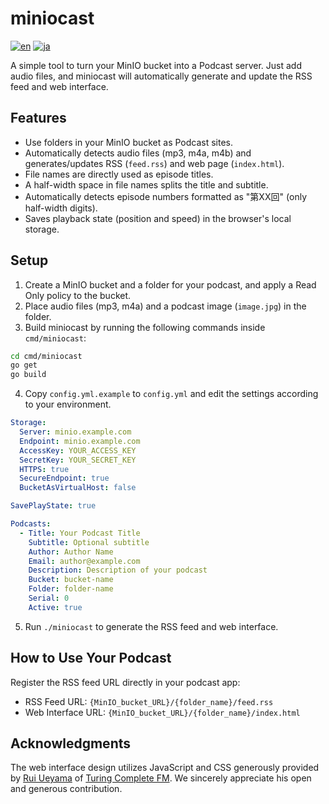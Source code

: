 # miniocast

[![en](https://img.shields.io/badge/lang-en-red.svg)](https://github.com/Hanage999/miniocast/blob/master/README.md)
[![ja](https://img.shields.io/badge/lang-ja-green.svg)](https://github.com/Hanage999/miniocast/blob/master/README.ja.md)

A simple tool to turn your MinIO bucket into a Podcast server. Just add audio files, and miniocast will automatically generate and update the RSS feed and web interface.

## Features

- Use folders in your MinIO bucket as Podcast sites.
- Automatically detects audio files (mp3, m4a, m4b) and generates/updates RSS (`feed.rss`) and web page (`index.html`).
- File names are directly used as episode titles.
- A half-width space in file names splits the title and subtitle.
- Automatically detects episode numbers formatted as "第XX回" (only half-width digits).
- Saves playback state (position and speed) in the browser's local storage.

## Setup

1. Create a MinIO bucket and a folder for your podcast, and apply a Read Only policy to the bucket.
2. Place audio files (mp3, m4a) and a podcast image (`image.jpg`) in the folder.
3. Build miniocast by running the following commands inside `cmd/miniocast`:

```bash
cd cmd/miniocast
go get
go build
```

4. Copy `config.yml.example` to `config.yml` and edit the settings according to your environment.

```yaml
Storage:
  Server: minio.example.com
  Endpoint: minio.example.com
  AccessKey: YOUR_ACCESS_KEY
  SecretKey: YOUR_SECRET_KEY
  HTTPS: true
  SecureEndpoint: true
  BucketAsVirtualHost: false

SavePlayState: true

Podcasts:
  - Title: Your Podcast Title
    Subtitle: Optional subtitle
    Author: Author Name
    Email: author@example.com
    Description: Description of your podcast
    Bucket: bucket-name
    Folder: folder-name
    Serial: 0
    Active: true
```

5. Run `./miniocast` to generate the RSS feed and web interface.

## How to Use Your Podcast

Register the RSS feed URL directly in your podcast app:

- RSS Feed URL: `{MinIO_bucket_URL}/{folder_name}/feed.rss`
- Web Interface URL: `{MinIO_bucket_URL}/{folder_name}/index.html`

## Acknowledgments

The web interface design utilizes JavaScript and CSS generously provided by [Rui Ueyama](https://x.com/rui314) of [Turing Complete FM](https://turingcomplete.fm). We sincerely appreciate his open and generous contribution.